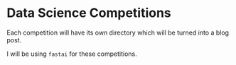 # Data Science Competitions
Each competition will have its own directory which will be turned into a blog post.

I will be using `fastai` for these competitions.
